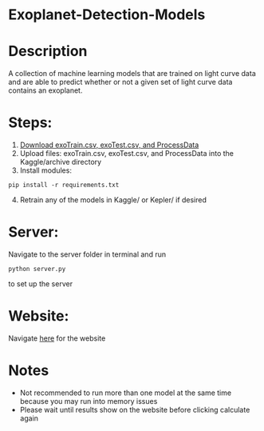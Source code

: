 # Exoplanet-Detection-Models

# Description
A collection of machine learning models that are trained on light curve data and are able to predict whether or not a given set of light curve data contains an exoplanet.

# Steps: 
1. [Download exoTrain.csv, exoTest.csv, and ProcessData](https://drive.google.com/file/d/1XiAFNGtGoHeqnP566WfQ9gig9--9IvNs/view?usp=sharing)
2. Upload files: exoTrain.csv, exoTest.csv, and ProcessData into the Kaggle/archive directory
3. Install modules: 
```
pip install -r requirements.txt
```

4. Retrain any of the models in Kaggle/ or Kepler/ if desired

# Server:
Navigate to the server folder in terminal and run
```
python server.py
```
to set up the server

# Website:
Navigate [here](https://github.com/bto2442/Exoplanet-Website) for the website

# Notes
- Not recommended to run more than one model at the same time because you may run into memory issues
- Please wait until results show on the website before clicking calculate again

